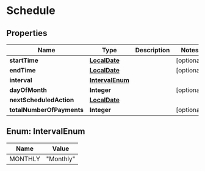 # Schedule

## Properties
Name | Type | Description | Notes
------------ | ------------- | ------------- | -------------
**startTime** | [**LocalDate**](LocalDate.md) |  |  [optional]
**endTime** | [**LocalDate**](LocalDate.md) |  |  [optional]
**interval** | [**IntervalEnum**](#IntervalEnum) |  | 
**dayOfMonth** | **Integer** |  |  [optional]
**nextScheduledAction** | [**LocalDate**](LocalDate.md) |  | 
**totalNumberOfPayments** | **Integer** |  |  [optional]

<a name="IntervalEnum"></a>
## Enum: IntervalEnum
Name | Value
---- | -----
MONTHLY | &quot;Monthly&quot;
